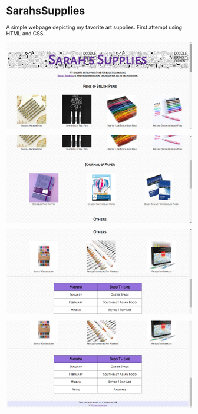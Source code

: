 # SarahsSupplies
A simple webpage depicting my favorite art supplies. First attempt using HTML and CSS.

![Page 1](/resources/readmeImages/page1.png)

![Page 2](/resources/readmeImages/page2.png)

![Page 3](/resources/readmeImages/page3.png)

![Page 4](/resources/readmeImages/page4.png)
